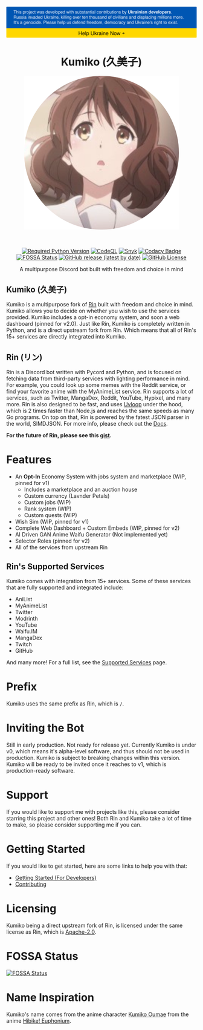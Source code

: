 <div align=center>

[![Stand With Ukraine](https://raw.githubusercontent.com/vshymanskyy/StandWithUkraine/main/banner-direct.svg)](https://stand-with-ukraine.pp.ua)

# Kumiko (久美子)
![Kumiko](./assets/kumiko-resized-round.svg)

<br>

[![Required Python Version](https://img.shields.io/badge/Python-3.10-blue?logo=python&logoColor=white)](https://github.com/No767/Kumiko/blob/dev/pyproject.toml) [![CodeQL](https://github.com/No767/Kumiko/actions/workflows/codeql-analysis.yml/badge.svg?branch=dev)](https://github.com/No767/Kumiko/actions/workflows/codeql-analysis.yml) [![Snyk](https://github.com/No767/Kumiko/actions/workflows/snyk.yml/badge.svg?branch=dev)](https://github.com/No767/Kumiko/actions/workflows/snyk.yml) [![Codacy Badge](https://app.codacy.com/project/badge/Grade/950cd812f1e04f0d813bb0298fdaa225)](https://www.codacy.com/gh/No767/Kumiko/dashboard?utm_source=github.com&amp;utm_medium=referral&amp;utm_content=No767/Kumiko&amp;utm_campaign=Badge_Grade) [![FOSSA Status](https://app.fossa.com/api/projects/git%2Bgithub.com%2FNo767%2FKumiko.svg?type=shield)](https://app.fossa.com/projects/git%2Bgithub.com%2FNo767%2FKumiko?ref=badge_shield) [![GitHub release (latest by date)](https://img.shields.io/github/v/release/No767/Kumiko?display_name=tag&label=Release&logo=github)](https://github.com/No767/Kumiko/releases) [![GitHub License](https://img.shields.io/github/license/No767/Rin?label=License&logo=github)](https://github.com/No767/Kumiko/blob/dev/LICENSE)

A multipurpose Discord bot built with freedom and choice in mind

<div align=left>


## Kumiko (久美子)

Kumiko is a multipurpose fork of [Rin](https://github.com/No767/Rin) built with freedom and choice in mind. Kumiko allows you to decide on whether you wish to use the services provided. Kumiko includes a opt-in economy system, and soon a web dashboard (pinned for v2.0). Just like Rin, Kumiko is completely written in Python, and is a direct upstream fork from Rin. Which means that all of Rin's 15+ services are directly integrated into Kumiko.

## Rin (リン)

Rin is a Discord bot written with Pycord and Python, and is focused on fetching data from third-party services with lighting performance in mind. For example, you could look up some memes with the Reddit service, 
or find your favorite anime with the MyAnimeList service. Rin supports a lot of services, such as Twitter, MangaDex, Reddit, YouTube, Hypixel, and many more. Rin is also designed to be fast, and uses [Uvloop](https://github.com/MagicStack/uvloop) under the 
hood, which is 2 times faster than Node.js and reaches the same speeds as many Go programs. On top on that, Rin is powered by the fatest JSON parser in the world, SIMDJSON. For more info, please check out the [Docs](https://docs.rinbot.live/).

**For the future of Rin, please see this [gist](https://gist.github.com/No767/de27c61dc471ac331a45ea7c2bda62c0).**

# Features

- An **Opt-In** Economy System with jobs system and marketplace (WIP, pinned for v1)
    - Includes a marketplace and an auction house 
    - Custom currency (Lavnder Petals)
    - Custom jobs (WIP)
    - Rank system (WIP)
    - Custom quests (WIP)
- Wish Sim (WIP, pinned for v1)
- Complete Web Dashboard + Custom Embeds (WIP, pinned for v2)
- AI Driven GAN Anime Waifu Generator (Not implemented yet)
- Selector Roles (pinned for v2)
- All of the services from upstream Rin
## Rin's Supported Services

Kumiko comes with integration from 15+ services. Some of these services that are fully supported and integrated include:

- AniList
- MyAnimeList
- Twitter
- Modrinth
- YouTube
- Waifu.IM
- MangaDex
- Twitch
- GitHub

And many more! For a full list, see the [Supported Services](https://docs.rinbot.live/docs/about/supported-services) page.

# Prefix

Kumiko uses the same prefix as Rin, which is `/`.

# Inviting the Bot

Still in early production. Not ready for release yet. Currently Kumiko is under v0, which means it's alpha-level software, and thus should not be used in production. Kumiko is subject to breaking changes within this version. Kumiko will be ready to be invited once it reaches to v1, which is production-ready software.

# Support 

If you would like to support me with projects like this, please consider starring this project and other ones! Both Rin and Kumiko take a lot of time to make, so please consider supporting me if you can.

# Getting Started

If you would like to get started, here are some links to help you with that:

- [Getting Started (For Developers)](./Community/getting-started.md)
- [Contributing](./Community/contributing.md)

# Licensing

Kumiko being a direct upstream fork of Rin, is licensed under the same license as Rin, which is [Apache-2.0](https://github.com/No767/Kumiko/blob/dev/LICENSE).

# FOSSA Status

[![FOSSA Status](https://app.fossa.com/api/projects/git%2Bgithub.com%2FNo767%2FKumiko.svg?type=large)](https://app.fossa.com/projects/git%2Bgithub.com%2FNo767%2FKumiko?ref=badge_large)

# Name Inspiration

Kumiko's name comes from the anime character [Kumiko Oumae](https://hibike-euphonium.fandom.com/wiki/Kumiko_Oumae) from the anime [Hibike! Euphonium](https://anilist.co/anime/20912/Hibike-Euphonium/).
